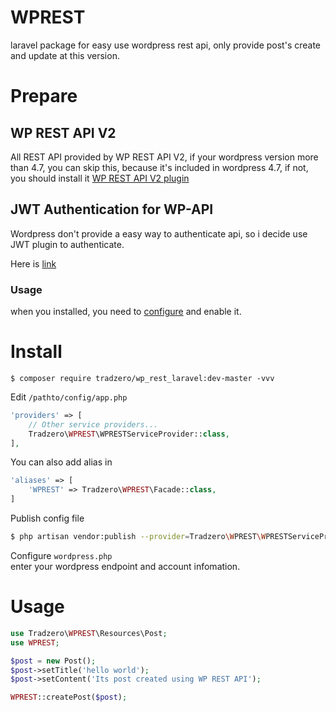# WPREST
laravel package for easy use wordpress rest api, only provide post's create and update at this version.

# Prepare

## WP REST API V2

All REST API provided by WP REST API V2, if your wordpress version more than 4.7, you can skip this, because it's included in wordpress 4.7, if not, you should install it [WP REST API V2 plugin](https://wordpress.org/plugins/rest-api/)

## JWT Authentication for WP-API

Wordpress don't provide a easy way to authenticate api, so i decide use JWT plugin to authenticate.

Here is [link](https://wordpress.org/plugins/jwt-authentication-for-wp-rest-api/)

### Usage

when you installed, you need to [configure](https://wordpress.org/plugins/jwt-authentication-for-wp-rest-api/#description) and enable it.

# Install

`$ composer require tradzero/wp_rest_laravel:dev-master -vvv`

Edit `/pathto/config/app.php`

```php
'providers' => [
    // Other service providers...
    Tradzero\WPREST\WPRESTServiceProvider::class,
],
```

You can also add alias in

```php
'aliases' => [
    'WPREST' => Tradzero\WPREST\Facade::class,
]
```

Publish config file

```bash
$ php artisan vendor:publish --provider=Tradzero\WPREST\WPRESTServiceProvider
```

Configure `wordpress.php`  
enter your wordpress endpoint and account infomation.

# Usage

```php
use Tradzero\WPREST\Resources\Post;
use WPREST;

$post = new Post();
$post->setTitle('hello world');
$post->setContent('Its post created using WP REST API');

WPREST::createPost($post);
```
